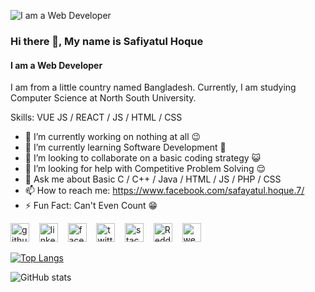 ![I am a Web Developer](https://arturssmirnovs.github.io/github-profile-readme-generator/images/banner.png)
### Hi there 👋, My name is Safiyatul Hoque
#### I am a Web Developer

I am from a little country named Bangladesh. Currently, I am studying Computer Science at North South University.  

Skills: VUE JS / REACT / JS / HTML / CSS

- 🔭 I’m currently working on nothing at all 😉 
- 🌱 I’m currently learning Software Development 📲 
- 👯 I’m looking to collaborate on a basic coding strategy 😺 
- 🤔 I’m looking for help with Competitive Problem Solving 😌 
- 💬 Ask me about Basic C / C++ / Java / HTML / JS / PHP / CSS 
- 📫 How to reach me: https://www.facebook.com/safayatul.hoque.7/ 
- ⚡ Fun Fact: Can't Even Count 😁 


[<img src='https://image.flaticon.com/icons/png/512/3291/3291695.png' alt='github' height='30'>](https://github.com/SafiyatulHoque) &nbsp;&nbsp;   [<img src='https://image.flaticon.com/icons/png/512/145/145807.png' alt='linkedin' height='30'>](https://www.linkedin.com/in/safiyatul-hoque-0433b0ab/) &nbsp;&nbsp;   [<img src='https://cdn.jsdelivr.net/npm/simple-icons@3.0.1/icons/facebook.svg' alt='facebook' height='30'>](https://www.facebook.com/safayatul.hoque.7) &nbsp;&nbsp;  [<img src='https://cdn.jsdelivr.net/npm/simple-icons@3.0.1/icons/twitter.svg' alt='twitter' height='30'>](https://twitter.com/SafayatulHoqueS)  &nbsp;&nbsp;  [<img src='https://cdn.jsdelivr.net/npm/simple-icons@3.0.1/icons/stackoverflow.svg' alt='stackoverflow' height='30'>](https://stackoverflow.com/users/15285796) &nbsp;&nbsp;   [<img src='https://cdn.jsdelivr.net/npm/simple-icons@3.0.1/icons/reddit.svg' alt='Reddit' height='30'>](https://www.reddit.com/user/SafiyatulHoque) &nbsp;&nbsp;  [<img src='https://cdn.jsdelivr.net/npm/simple-icons@3.0.1/icons/icloud.svg' alt='website' height='30'>](https://safiyatulhoque.com/)    

[![Top Langs](https://github-readme-stats.vercel.app/api/top-langs/?username=SafiyatulHoque)](https://github.com/anuraghazra/github-readme-stats)

![GitHub stats](https://github-readme-stats.vercel.app/api?username=SafiyatulHoque&show_icons=true&count_private=true)  


